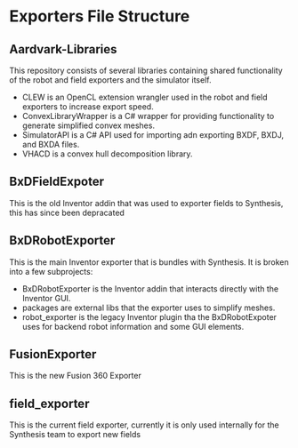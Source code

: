 # Exporters File Structure

## Aardvark-Libraries
This repository consists of several libraries containing shared functionality of the robot and field exporters and the simulator itself.
* CLEW is an OpenCL extension wrangler used in the robot and field exporters to increase export speed.
* ConvexLibraryWrapper is a C# wrapper for providing functionality to generate simplified convex meshes.
* SimulatorAPI is a C# API used for importing adn exporting BXDF, BXDJ, and BXDA files.
* VHACD is a convex hull decomposition library.

## BxDFieldExpoter
This is the old Inventor addin that was used to exporter fields to Synthesis, this has since been depracated

## BxDRobotExporter
This is the main Inventor exporter that is bundles with Synthesis. It is broken into a few subprojects:
* BxDRobotExporter is the Inventor addin that interacts directly with the Inventor GUI.
* packages are external libs that the exporter uses to simplify meshes.
* robot_exporter is the legacy Inventor plugin tha the BxDRobotExpoter uses for backend robot information and some GUI elements.

## FusionExporter
This is the new Fusion 360 Exporter

## field_exporter
This is the current field exporter, currently it is only used internally for the Synthesis team to export new fields
